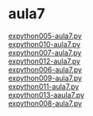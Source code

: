 # aula7 
<a href='https://gabrielryanft.github.io/learning/cursoemvideo/python/exerciciospython/aula7/expython005-aula7.py' target='_blank' rel='next'>expython005-aula7.py</a><br/>
<a href='https://gabrielryanft.github.io/learning/cursoemvideo/python/exerciciospython/aula7/expython010-aula7.py' target='_blank' rel='next'>expython010-aula7.py</a><br/>
<a href='https://gabrielryanft.github.io/learning/cursoemvideo/python/exerciciospython/aula7/expython007-aula7.py' target='_blank' rel='next'>expython007-aula7.py</a><br/>
<a href='https://gabrielryanft.github.io/learning/cursoemvideo/python/exerciciospython/aula7/expython012-aula7.py' target='_blank' rel='next'>expython012-aula7.py</a><br/>
<a href='https://gabrielryanft.github.io/learning/cursoemvideo/python/exerciciospython/aula7/expython006-aula7.py' target='_blank' rel='next'>expython006-aula7.py</a><br/>
<a href='https://gabrielryanft.github.io/learning/cursoemvideo/python/exerciciospython/aula7/expython009-aula7.py' target='_blank' rel='next'>expython009-aula7.py</a><br/>
<a href='https://gabrielryanft.github.io/learning/cursoemvideo/python/exerciciospython/aula7/expython011-aula7.py' target='_blank' rel='next'>expython011-aula7.py</a><br/>
<a href='https://gabrielryanft.github.io/learning/cursoemvideo/python/exerciciospython/aula7/expython013-aaula7.py' target='_blank' rel='next'>expython013-aaula7.py</a><br/>
<a href='https://gabrielryanft.github.io/learning/cursoemvideo/python/exerciciospython/aula7/expython008-aula7.py' target='_blank' rel='next'>expython008-aula7.py</a><br/>

